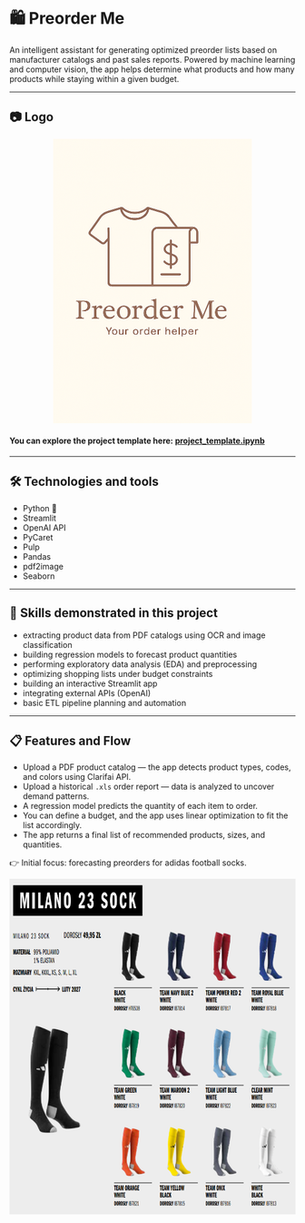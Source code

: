 # 🛍️ Preorder Me

An intelligent assistant for generating optimized preorder lists based on manufacturer catalogs and past sales reports. Powered by machine learning and computer vision, the app helps determine what products and how many products while staying within a given budget.

---

## 📷 Logo

<p align="center">
  <img src="logo.png" width="350" height="500">
</p>

#### You can explore the project template here: [project_template.ipynb](project_template.ipynb)
---

## 🛠 Technologies and tools

- Python 🐍  
- Streamlit  
- OpenAI API  
- PyCaret  
- Pulp  
- Pandas  
- pdf2image  
- Seaborn  

---

## 🚀 Skills demonstrated in this project

- extracting product data from PDF catalogs using OCR and image classification  
- building regression models to forecast product quantities  
- performing exploratory data analysis (EDA) and preprocessing  
- optimizing shopping lists under budget constraints  
- building an interactive Streamlit app  
- integrating external APIs (OpenAI)  
- basic ETL pipeline planning and automation  

---

## 📋 Features and Flow

- Upload a PDF product catalog — the app detects product types, codes, and colors using Clarifai API.  
- Upload a historical `.xls` order report — data is analyzed to uncover demand patterns.  
- A regression model predicts the quantity of each item to order.  
- You can define a budget, and the app uses linear optimization to fit the list accordingly.  
- The app returns a final list of recommended products, sizes, and quantities.

👉 Initial focus: forecasting preorders for adidas football socks.

<p align="center">
  <img src="milano_socks.png" width="700" height="590">
</p>



